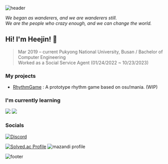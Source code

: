 <!-- Header -->
![header](https://capsule-render.vercel.app/api?type=waving&color=0:0FB4FF,100:0FB4FF&height=200&section=header&text=Heejin's%20GitHub&desc=Wannabe%20a%20game%20developer&fontColor=FFFFFF&animation=twinkling&fontSize=60&fontAlignY=35&descAlign=60&descAlignY=50)

*We began as wanderers, and we are wanderers still.*  
*We are the people who crazy enough, and we can change the world.*

<!-- Greetings -->
## Hi! I'm Heejin! 🙂
> Mar 2019 – current Pukyong National University, Busan / Bachelor of Computer Engineering  
> Worked as a Social Service Agent (01/24/2022 ~ 10/23/2023)

<!-- Projects -->
### My projects
* [RhythmGame] : A prototype rhythm game based on osu!mania. (WIP)

### I'm currently learning
<p>
  <img src="https://img.shields.io/badge/C++-00599C?style=for-the-badge&logo=C%2B%2B&logoColor=white">
  <img src="https://img.shields.io/badge/Unity-000000?style=for-the-badge&logo=Unity&logoColor=white">
</p>

### Socials
[![Discord](https://img.shields.io/badge/Discord-5865F2?style=for-the-badge&logo=discord&logoColor=white)](https://discordapp.com/users/352857485104775179)

[![Solved.ac Profile](http://mazassumnida.wtf/api/mini/generate_badge?boj=hjlee6824)](https://solved.ac/profile/hjlee6824)
![mazandi profile](http://mazandi.herokuapp.com/api?handle={handle}&theme=warm)

<!-- Footer -->
![footer](https://capsule-render.vercel.app/api?type=waving&color=0:0FB4FF,100:0FB4FF&height=150&section=footer&text=Do%20your%20best!&fontColor=FFFFFF&fontSize=30&fontAlignY=70)

[RhythmGame]: https://github.com/heejinn/RhythmGame
